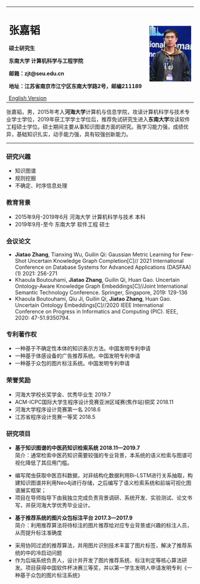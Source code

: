 <div>
<table border="0">
  <tr>
    <td width="75%">
      <h1>张嘉韬</h1>
      <p><b>硕士研究生</b></p>
      <p><b>东南大学 计算机科学与工程学院</b></p>
      <p><b>邮箱：zjt@seu.edu.cn</b></p>
      <p><b>地址：江苏省南京市江宁区东南大学路2号，邮编211189</b></p>
      <a href="/cv_en.html">English Version</a>
    </td>
    <td width="25%">
      <img src="/zhangjiatao.jpg" width="100%">
    </td>
  </tr>
</table>
</div>

张嘉韬，男，2015年考入**河海大学**计算机与信息学院，攻读计算机科学与技术专业学士学位，2019年获工学学士学位后，推荐免试研究生进入**东南大学**攻读软件工程硕士学位。硕士期间主要从事知识图谱方面的研究。我学习能力强，成绩优异，基础知识扎实，动手能力强，具有较强创新能力。

---
### 研究兴趣
- 知识图谱
- 规则挖掘
- 不确定、时序信息处理

### 教育背景
- 2015年9月-2019年6月  河海大学  计算机科学与技术   本科
- 2019年9月-至今  东南大学  软件工程   硕士

### 会议论文
- **Jiatao Zhang**, Tianxing Wu, Guilin Qi: Gaussian Metric Learning for Few-Shot Uncertain Knowledge Graph Completion[C]// 2021 International Conference on Database Systems for Advanced Applications (DASFAA) (1) 2021: 256-271
- Khaoula Boutouhami, **Jiatao Zhang**, Guilin Qi, Huan Gao. Uncertain Ontology-Aware Knowledge Graph Embeddings[C]//Joint International Semantic Technology Conference. Springer, Singapore, 2019: 129-136
- Khaoula Boutouhami, Qiu Ji, Guilin Qi, **Jiatao Zhang**, Huan Gao. Uncertain Ontology Embeddings[C]//2020 IEEE International Conference on Progress in Informatics and Computing (PIC). IEEE, 2020: 47-51.9350794.

### 专利著作权
 - 一种基于不确定性本体的知识表示方法。中国发明专利申请
 - 一种基于体感设备的广告推荐系统。中国发明专利申请
 - 一种基于众包的图片标注系统。中国发明专利申请

### 荣誉奖励
 - 河海大学校长奖学金、优秀毕业生	2019.7
 - ACM-ICPC国际大学生程序设计竞赛亚洲区域赛(焦作站)铜奖	2018.11
 - 河海大学程序设计竞赛第一名		2018.6
 - 江苏省程序设计竞赛一等奖	2018.5


### 研究项目

- **基于知识图谱的中医药知识检索系统  	2018.11—2019.7**      
简介：通常检索中医药知识需要较强的专业背景，本系统的语义检索与图谱可视化降低了其应用门槛。
* 编写爬虫获取中医百科数据，对非结构化数据利用Bi-LSTM进行关系抽取，构建知识图谱并利用Neo4j进行存储，之后编写了语义检索系统和前端可视化图谱展实框架；
* 项目在导师指导下由我独立完成负责背景调研、系统开发、实验测试、论文书写，并获河海大学优秀毕业设计。

- **基于推荐系统的图片众包标注平台  	2017.3—2017.9**      
简介：利用推荐算法将待标注的图片推荐给对应专业背景或兴趣的标注人员，从而提升标注准确度
* 采用协同过滤的推荐算法，并用图片识别技术丰富了图片标签，解决了推荐系统的中的冷启动问题
* 作为后端系统负责人，设计并开发了图片推荐系统、标注判定等核心算法研发。项目获得中国软件杯决赛三等奖，并以第一学生发明人申请发明专利《一种基于众包的图片标注系统》

<!-- 
### 学生工作
 - 2017.4-2018.4  河海大学计算机与信息学院研究生会主席
 - 2014.8-2014.8  第二届夏季青年奥林匹克运动会志愿者
 - 2013.5-2014.5  共青团河海大学委员会宣传部副部长
 - 2013.5-2014.5  河海大学学生会办公室副主任 -->
